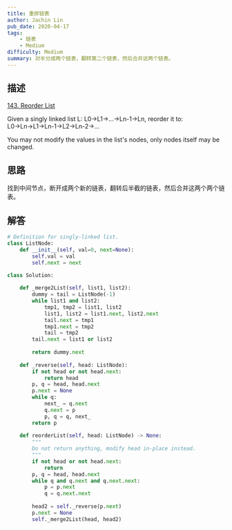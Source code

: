 ```yaml
---
title: 重排链表
author: Jachin Lin
pub_date: 2020-04-17
tags:
    - 链表
    - Medium
difficulty: Medium
summary: 对半分成两个链表，翻转第二个链表，然后合并这两个链表。
---
```


## 描述 

[143. Reorder List](https://leetcode.com/problems/reorder-list/)

Given a singly linked list L: L0→L1→…→Ln-1→Ln,
reorder it to: L0→Ln→L1→Ln-1→L2→Ln-2→…

You may not modify the values in the list's nodes, only nodes itself may be changed.
## 思路

找到中间节点，断开成两个新的链表，翻转后半截的链表，然后合并这两个两个链表。

## 解答

```python
# Definition for singly-linked list.
class ListNode:
    def __init__(self, val=0, next=None):
        self.val = val
        self.next = next

class Solution:
    
    def _merge2List(self, list1, list2):
        dummy = tail = ListNode(-1)
        while list1 and list2:
            tmp1, tmp2 = list1, list2
            list1, list2 = list1.next, list2.next
            tail.next = tmp1
            tmp1.next = tmp2
            tail = tmp2
        tail.next = list1 or list2
        
        return dummy.next
    
    def _reverse(self, head: ListNode):
        if not head or not head.next:
            return head
        p, q = head, head.next
        p.next = None
        while q:
            next_ = q.next
            q.next = p
            p, q = q, next_
        return p
    
    def reorderList(self, head: ListNode) -> None:
        """
        Do not return anything, modify head in-place instead.
        """
        if not head or not head.next:
            return
        p, q = head, head.next
        while q and q.next and q.next.next:
            p = p.next
            q = q.next.next
        
        head2 = self._reverse(p.next)
        p.next = None
        self._merge2List(head, head2)
        
```
